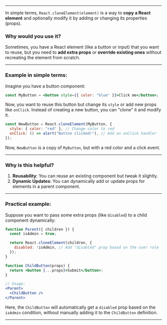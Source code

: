 
---

In simple terms, `React.cloneElement(element)` is a way to **copy a React element** and optionally modify it by adding or changing its properties (props).

### Why would you use it?

Sometimes, you have a React element (like a button or input) that you want to reuse, but you need to **add extra props** or **override existing ones** without recreating the element from scratch.

---

### Example in simple terms:

Imagine you have a button component:

```jsx
const MyButton = <button style={{ color: "blue" }}>Click me</button>;
```

Now, you want to reuse this button but change its `style` or add new props like `onClick`. Instead of creating a new button, you can "clone" it and modify it.

```jsx
const NewButton = React.cloneElement(MyButton, {
  style: { color: "red" }, // Change color to red
  onClick: () => alert("Button clicked!"), // Add an onClick handler
});
```

Now, `NewButton` is a copy of `MyButton`, but with a red color and a click event.

---

### Why is this helpful?

1. **Reusability**: You can reuse an existing component but tweak it slightly.
2. **Dynamic Updates**: You can dynamically add or update props for elements in a parent component.

---

### Practical example:

Suppose you want to pass some extra props (like `disabled`) to a child component dynamically:

```jsx
function Parent({ children }) {
  const isAdmin = true;

  return React.cloneElement(children, {
    disabled: !isAdmin, // Add "disabled" prop based on the user role
  });
}

function ChildButton(props) {
  return <button {...props}>Submit</button>;
}

// Usage:
<Parent>
  <ChildButton />
</Parent>
```

Here, the `ChildButton` will automatically get a `disabled` prop based on the `isAdmin` condition, without manually adding it to the `ChildButton` definition.

---
